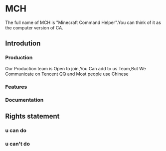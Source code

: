 # MCH
The full name of MCH is "Minecraft Command Helper".You can think of it as the computer version of CA.                                                                   
## Introdution

### Production
Our Production team is Open to join,You Can add to us Team,But We Communicate on Tencent QQ and Most people use Chinese

### Features
### Documentation
## Rights statement
### u can do
### u can't do
